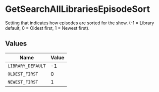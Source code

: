 # GetSearchAllLibrariesEpisodeSort

Setting that indicates how episodes are sorted for the show. (-1 = Library default, 0 = Oldest first, 1 = Newest first).


## Values

| Name              | Value             |
| ----------------- | ----------------- |
| `LIBRARY_DEFAULT` | -1                |
| `OLDEST_FIRST`    | 0                 |
| `NEWEST_FIRST`    | 1                 |